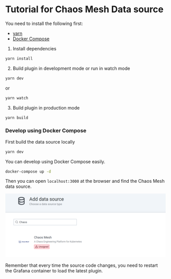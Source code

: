 # Tutorial for Chaos Mesh Data source

You need to install the following first:

- [yarn](https://yarnpkg.com/)
- [Docker Compose](https://docs.docker.com/compose/)

1. Install dependencies
```BASH
yarn install
```
2. Build plugin in development mode or run in watch mode
```BASH
yarn dev
```
or
```BASH
yarn watch
```
3. Build plugin in production mode
```BASH
yarn build
```

### Develop using Docker Compose

First build the data source locally

```bash
yarn dev
```

You can develop using Docker Compose easily.

```bash
docker-compose up -d
```

Then you can open `localhost:3000` at the browser and find the Chaos Mesh data source.

![find data source](https://raw.githubusercontent.com/chaos-mesh/chaos-mesh-datasource/master/docs/assets/find-data-source.png)

Remember that every time the source code changes, you need to restart the Grafana container to load the latest plugin.
